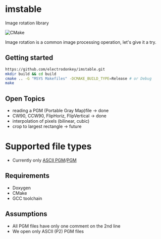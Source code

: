 # imstable

Image rotation library

![CMake](https://github.com/electrodonkey/imstable/workflows/CMake/badge.svg)

Image rotation is a common image processing operation, let's give it a try.

## Getting started

```sh
https://github.com/electrodonkey/imstable.git
mkdir build && cd build
cmake .. -G "MSYS Makefiles" -DCMAKE_BUILD_TYPE=Release # or Debug
make
```

## Open Topics

- reading a PGM (Portable Gray Map)file -> done
- CW90, CCW90, FlipHoriz, FlipVertical -> done
- interpolation of pixels (bilinear, cubic)
- crop to largest rectangle -> future


# Supported file types

- Currently only [ASCII PGM](http://davis.lbl.gov/Manuals/NETPBM/doc/pgm.html)/[PGM](https://people.sc.fsu.edu/~jburkardt/data/pgmb/pgmb.html)

## Requirements 
- Doxygen
- CMake
- GCC toolchain

## Assumptions
- All PGM files have only one comment on the 2nd line
- We open only ASCII (P2) PGM files
